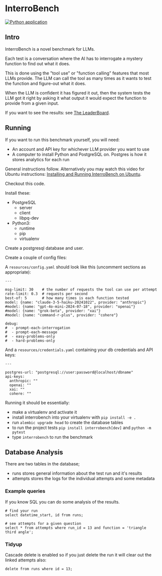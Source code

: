 # InterroBench
[![Python application](https://github.com/Xylon2/interrobench/actions/workflows/python-app.yml/badge.svg)](https://github.com/Xylon2/interrobench/actions/workflows/python-app.yml)

## Intro

InterroBench is a novel benchmark for LLMs.

Each test is a conversation where the AI has to interrogate a mystery
function to find out what it does.

This is done using the "tool use" or "function calling" features that
most LLMs provide. The LLM can call the tool as many times as it wants
to test the function and figure-out what it does.

When the LLM is confident it has figured it out, then the system tests the LLM
got it right by asking it what output it would expect the function to provide
from a given input.

If you want to see the results: see [The LeaderBoard](https://interrobench.com/).

## Running

If you want to run this benchmark yourself, you will need:
- An account and API key for whichever LLM provider you want to use
- A computer to install Python and PostgreSQL on. Postgres is how it stores analytics for each run

General instructions follow. Alternatively you may watch this video for Ubuntu instructions: [Installing and Running InterroBench on Ubuntu](https://youtu.be/gqIXEt2TBoI).

Checkout this code.

Install these:
- PostgreSQL
  - server
  - client
  - libpq-dev
- Python3:
  - runtime
  - pip
  - virtualenv

Create a postgresql database and user.

Create a couple of config files:

A `resources/config.yaml` should look like this (uncomment sections as appropriate):
```
---

msg-limit: 30    # the number of requests the tool can use per attempt
rate-limit: 0.3  # requests per second
best-of: 5       # how many times is each function tested
model: {name: "claude-3-5-haiku-20241022", provider: "anthropic"}
#model: {name: "gpt-4o-mini-2024-07-18", provider: "openai"}
#model: {name: "grok-beta", provider: "xai"}
#model: {name: "command-r-plus", provider: "cohere"}

debug:
#  - prompt-each-interrogation
#  - prompt-each-message
#  - easy-problems-only
#  - hard-problems-only
```

And a `resources/credentials.yaml` containing your db credentials and API keys:
```
---

postgres-url: "postgresql://user:password@localhost/dbname"
api-keys:
  anthropic: ""
  openai: ""
  xai: ""
  cohere: ""
```

Running it should be essentially:
- make a virtualenv and activate it
- install interrobench into your virtualenv with `pip install -e .`
- run `alembic upgrade head` to create the database tables
- to run the project tests `pip install interrobench[dev]` and `python -m pytest` 
- type `interrobench` to run the benchmark

## Database Analysis
There are two tables in the database;
- runs stores general information about the test run and it's results
- attempts stores the logs for the individual attempts and some metadata

### Example queries
If you know SQL you can do some analysis of the results.
```
# find your run
select datetime_start, id from runs;

# see attempts for a given question
select * from attempts where run_id = 13 and function = 'triangle third angle';
```

### Tidyup
Cascade delete is enabled so if you just delete the run it will clear out the
linked attempts also:
```
delete from runs where id = 13;
```
